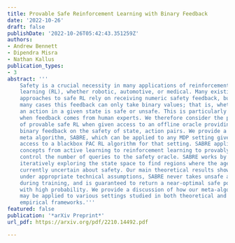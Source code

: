 ```yaml
---
title: Provable Safe Reinforcement Learning with Binary Feedback
date: '2022-10-26'
draft: false
publishDate: '2022-10-26T05:42:43.351259Z'
authors:
- Andrew Bennett
- Dipendra Misra
- Nathan Kallus
publication_types:
- 3
abstract: '''
    Safety is a crucial necessity in many applications of reinforcement
    learning (RL), whether robotic, automotive, or medical. Many existing
    approaches to safe RL rely on receiving numeric safety feedback, but in
    many cases this feedback can only take binary values; that is, whether
    an action in a given state is safe or unsafe. This is particularly true
    when feedback comes from human experts. We therefore consider the problem
    of provable safe RL when given access to an offline oracle providing
    binary feedback on the safety of state, action pairs. We provide a novel
    meta algorithm, SABRE, which can be applied to any MDP setting given
    access to a blackbox PAC RL algorithm for that setting. SABRE applies
    concepts from active learning to reinforcement learning to provably
    control the number of queries to the safety oracle. SABRE works by
    iteratively exploring the state space to find regions where the agent is
    currently uncertain about safety. Our main theoretical results shows that,
    under appropriate technical assumptions, SABRE never takes unsafe actions
    during training, and is guaranteed to return a near-optimal safe policy
    with high probability. We provide a discussion of how our meta-algorithm
    may be applied to various settings studied in both theoretical and
    empirical frameworks.'''
featured: false
publication: '*arXiv Preprint*'
url_pdf: https://arxiv.org/pdf/2210.14492.pdf

---
```

